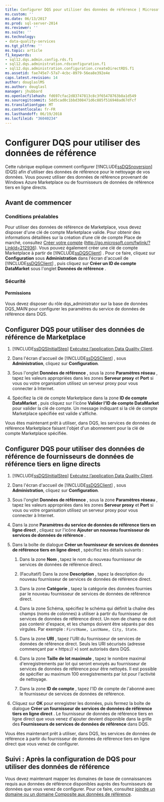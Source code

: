```yaml
---
title: Configurer DQS pour utiliser des données de référence | Microsoft Docs
ms.custom: ''
ms.date: 06/13/2017
ms.prod: sql-server-2014
ms.reviewer: ''
ms.suite: ''
ms.technology:
- data-quality-services
ms.tgt_pltfrm: ''
ms.topic: article
f1_keywords:
- sql12.dqs.admin.config.rds.f1
- sql12.dqs.administration.rdsconfiguration.f1
- sql12.dqs.administration.configuration.createDirectRDS.f1
ms.assetid: fae745e7-57a7-4cbc-8979-56ea8e392e4e
caps.latest.revision: 14
author: douglaslMS
ms.author: douglasl
manager: jhubbard
ms.openlocfilehash: fd697cfac2d83747813c8c3f65478763b8a1d549
ms.sourcegitcommit: 5dd5cad0c1bbd308471d6c885f516948ad67dfcf
ms.translationtype: MT
ms.contentlocale: fr-FR
ms.lasthandoff: 06/19/2018
ms.locfileid: "36040234"
---
```

# <a name="configure-dqs-to-use-reference-data"></a>Configurer DQS pour utiliser des données de référence
  Cette rubrique explique comment configurer [!INCLUDE[ssDQSnoversion](../includes/ssdqsnoversion-md.md)] (DQS) afin d'utiliser des données de référence pour le nettoyage de vos données. Vous pouvez utiliser des données de référence provenant de Windows Azure Marketplace ou de fournisseurs de données de référence tiers en ligne directs.  
  
## <a name="before-you-begin"></a>Avant de commencer  
  
###  <a name="Prerequisites"></a> Conditions préalables  
 Pour utiliser des données de référence de Marketplace, vous devez disposer d'une clé de compte Marketplace valide. Pour obtenir des informations détaillées sur la création d’une clé de compte Place de marché, consultez [Créer votre compte](http://go.microsoft.com/fwlink/?LinkId=212936) (http://go.microsoft.com/fwlink/?LinkId=212936). Vous pouvez également créer une clé de compte Marketplace à partir de [!INCLUDE[ssDQSClient](../includes/ssdqsclient-md.md)] . Pour ce faire, cliquez sur **Configuration** sous **Administration** dans l'écran d'accueil de [!INCLUDE[ssDQSClient](../includes/ssdqsclient-md.md)] , puis cliquez sur **Créer un ID de compte DataMarket** sous l'onglet **Données de référence** .  
  
###  <a name="Security"></a> Sécurité  
  
####  <a name="Permissions"></a> Permissions  
 Vous devez disposer du rôle dqs_administrator sur la base de données DQS_MAIN pour configurer les paramètres du service de données de référence dans DQS.  
  
##  <a name="Marketplace"></a> Configurer DQS pour utiliser des données de référence de Marketplace  
  
1.  [!INCLUDE[ssDQSInitialStep](../includes/ssdqsinitialstep-md.md)] [Exécutez l’application Data Quality Client](../../2014/data-quality-services/run-the-data-quality-client-application.md).  
  
2.  Dans l'écran d'accueil de [!INCLUDE[ssDQSClient](../includes/ssdqsclient-md.md)] , sous **Administration**, cliquez sur **Configuration**.  
  
3.  Sous l'onglet **Données de référence** , sous la zone **Paramètres réseau** , tapez les valeurs appropriées dans les zones **Serveur proxy** et **Port** si vous ou votre organisation utilisez un serveur proxy pour vous connecter à Internet.  
  
4.  Spécifiez la clé de compte Marketplace dans la zone **ID de compte DataMarket** , puis cliquez sur l'icône **Valider l'ID de compte DataMarket** pour valider la clé de compte. Un message indiquant si la clé de compte Marketplace spécifiée est valide s'affiche.  
  
 Vous êtes maintenant prêt à utiliser, dans DQS, les services de données de référence Marketplace faisant l'objet d'un abonnement pour la clé de compte Marketplace spécifiée.  
  
##  <a name="ThirdParty"></a> Configurer DQS pour utiliser des données de référence de fournisseurs de données de référence tiers en ligne directs  
  
1.  [!INCLUDE[ssDQSInitialStep](../includes/ssdqsinitialstep-md.md)] [Exécutez l’application Data Quality Client](../../2014/data-quality-services/run-the-data-quality-client-application.md).  
  
2.  Dans l'écran d'accueil de [!INCLUDE[ssDQSClient](../includes/ssdqsclient-md.md)] , sous **Administration**, cliquez sur **Configuration**.  
  
3.  Sous l'onglet **Données de référence** , sous la zone **Paramètres réseau** , tapez les valeurs appropriées dans les zones **Serveur proxy** et **Port** si vous ou votre organisation utilisez un serveur proxy pour vous connecter à Internet.  
  
4.  Dans la zone **Paramètres du service de données de référence tiers en ligne direct** , cliquez sur l'icône **Ajouter un nouveau fournisseur de services de données de référence** .  
  
5.  Dans la boîte de dialogue **Créer un fournisseur de services de données de référence tiers en ligne direct** , spécifiez les détails suivants :  
  
    1.  Dans la zone **Nom** , tapez le nom du nouveau fournisseur de services de données de référence direct.  
  
    2.  (Facultatif) Dans la zone **Description** , tapez la description du nouveau fournisseur de services de données de référence direct.  
  
    3.  Dans la zone **Catégorie** , tapez la catégorie des données fournies par le nouveau fournisseur de services de données de référence direct.  
  
    4.  Dans la zone Schéma, spécifiez le schéma qui définit la chaîne des champs (noms de colonnes) à utiliser à partir du fournisseur de services de données de référence direct. Un nom de champ ne doit pas contenir d'espace, et les champs doivent être séparés par des virgules. Par exemple : `FirstName, LastName, City, State`.  
  
    5.  Dans la zone **URI** , tapez l'URI du fournisseur de services de données de référence direct. Seuls les URI sécurisés (adresse commençant par « https:// ») sont autorisés dans DQS.  
  
    6.  Dans la zone **Taille de lot maximale** , tapez le nombre maximal d'enregistrements par lot qui seront envoyés au fournisseur de services de données de référence pour être nettoyés. Il est possible de spécifier au maximum 100 enregistrements par lot pour l'activité de nettoyage.  
  
    7.  Dans la zone **ID de compte** , tapez l'ID de compte de l'abonné avec le fournisseur de services de données de référence.  
  
6.  Cliquez sur **OK** pour enregistrer les données, puis fermez la boîte de dialogue **Créer un fournisseur de services de données de référence tiers en ligne direct** . Le fournisseur de données de référence tiers en ligne direct que vous venez d'ajouter devient disponible dans la grille des **Fournisseurs de services de données de référence** dans DQS.  
  
 Vous êtes maintenant prêt à utiliser, dans DQS, les services de données de référence à partir du fournisseur de données de référence tiers en ligne direct que vous venez de configurer.  
  
##  <a name="FollowUp"></a> Suivi : Après la configuration de DQS pour utiliser des données de référence  
 Vous devez maintenant mapper les domaines de base de connaissances requis aux données de référence disponibles auprès des fournisseurs de données que vous venez de configurer. Pour ce faire, consultez [joindre un domaine ou un domaine Composite aux données de référence](../../2014/data-quality-services/attach-a-domain-or-composite-domain-to-reference-data.md).  
  
  